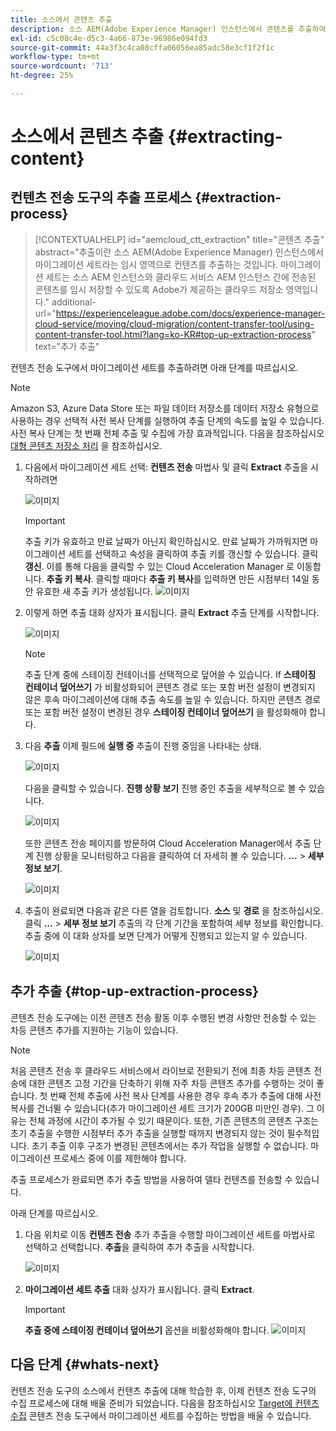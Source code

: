 ```yaml
---
title: 소스에서 콘텐츠 추출
description: 소스 AEM(Adobe Experience Manager) 인스턴스에서 콘텐츠를 추출하여 나중에 Cloud Service AEM 인스턴스로 전송하는 방법을 알아봅니다.
exl-id: c5c08c4e-d5c3-4a66-873e-96986e094fd3
source-git-commit: 44a3f3c4ca08cffa06056ea85adc58e3cf1f2f1c
workflow-type: tm+mt
source-wordcount: '713'
ht-degree: 25%

---
```


# 소스에서 콘텐츠 추출 {#extracting-content}

## 컨텐츠 전송 도구의 추출 프로세스 {#extraction-process}

>[!CONTEXTUALHELP]
>id="aemcloud_ctt_extraction"
>title="콘텐츠 추출"
>abstract="추출이란 소스 AEM(Adobe Experience Manager) 인스턴스에서 마이그레이션 세트라는 임시 영역으로 컨텐츠를 추출하는 것입니다. 마이그레이션 세트는 소스 AEM 인스턴스와 클라우드 서비스 AEM 인스턴스 간에 전송된 콘텐츠를 임시 저장할 수 있도록 Adobe가 제공하는 클라우드 저장소 영역입니다."
>additional-url="https://experienceleague.adobe.com/docs/experience-manager-cloud-service/moving/cloud-migration/content-transfer-tool/using-content-transfer-tool.html?lang=ko-KR#top-up-extraction-process" text="추가 추출"


컨텐츠 전송 도구에서 마이그레이션 세트를 추출하려면 아래 단계를 따르십시오.

>[!NOTE]
>Amazon S3, Azure Data Store 또는 파일 데이터 저장소를 데이터 저장소 유형으로 사용하는 경우 선택적 사전 복사 단계를 실행하여 추출 단계의 속도를 높일 수 있습니다. 사전 복사 단계는 첫 번째 전체 추출 및 수집에 가장 효과적입니다. 다음을 참조하십시오 [대형 콘텐츠 저장소 처리](/help/journey-migration/content-transfer-tool/using-content-transfer-tool/handling-large-content-repositories.md) 을 참조하십시오.

1. 다음에서 마이그레이션 세트 선택: **컨텐츠 전송** 마법사 및 클릭 **Extract** 추출을 시작하려면

   ![이미지](/help/journey-migration/content-transfer-tool/assets-ctt/cttcam12.png)

   >[!IMPORTANT]
   >
   >추출 키가 유효하고 만료 날짜가 아닌지 확인하십시오. 만료 날짜가 가까워지면 마이그레이션 세트를 선택하고 속성을 클릭하여 추출 키를 갱신할 수 있습니다. 클릭 **갱신**. 이를 통해 다음을 클릭할 수 있는 Cloud Acceleration Manager 로 이동합니다. **추출 키 복사**. 클릭할 때마다 **추출 키 복사**를 입력하면 만든 시점부터 14일 동안 유효한 새 추출 키가 생성됩니다.
   >![이미지](/help/journey-migration/content-transfer-tool/assets-ctt/cttcam13.png)

1. 이렇게 하면 추출 대화 상자가 표시됩니다. 클릭 **Extract** 추출 단계를 시작합니다.

   ![이미지](/help/journey-migration/content-transfer-tool/assets-ctt/cttcam14.png)

   >[!NOTE]
   >추출 단계 중에 스테이징 컨테이너를 선택적으로 덮어쓸 수 있습니다. If **스테이징 컨테이너 덮어쓰기** 가 비활성화되어 콘텐츠 경로 또는 포함 버전 설정이 변경되지 않은 후속 마이그레이션에 대해 추출 속도를 높일 수 있습니다. 하지만 콘텐츠 경로 또는 포함 버전 설정이 변경된 경우 **스테이징 컨테이너 덮어쓰기** 을 활성화해야 합니다.

1. 다음 **추출** 이제 필드에 **실행 중** 추출이 진행 중임을 나타내는 상태.

   ![이미지](/help/journey-migration/content-transfer-tool/assets-ctt/cttcam15.png)

   다음을 클릭할 수 있습니다. **진행 상황 보기** 진행 중인 추출을 세부적으로 볼 수 있습니다.

   ![이미지](/help/journey-migration/content-transfer-tool/assets-ctt/cttcam16.png)

   또한 콘텐츠 전송 페이지를 방문하여 Cloud Acceleration Manager에서 추출 단계 진행 상황을 모니터링하고 다음을 클릭하여 더 자세히 볼 수 있습니다. **...** > **세부 정보 보기**.

   ![이미지](/help/journey-migration/content-transfer-tool/assets-ctt/cttcam17.png)

1. 추출이 완료되면 다음과 같은 다른 열을 검토합니다. **소스** 및 **경로** 을 참조하십시오. 클릭 **...** > **세부 정보 보기** 추출의 각 단계 기간을 포함하여 세부 정보를 확인합니다. 추출 중에 이 대화 상자를 보면 단계가 어떻게 진행되고 있는지 알 수 있습니다.

   ![이미지](/help/journey-migration/content-transfer-tool/assets-ctt/cttcam18b.png)


## 추가 추출 {#top-up-extraction-process}

콘텐츠 전송 도구에는 이전 콘텐츠 전송 활동 이후 수행된 변경 사항만 전송할 수 있는 차등 콘텐츠 추가를 지원하는 기능이 있습니다.

>[!NOTE]
>처음 콘텐츠 전송 후 클라우드 서비스에서 라이브로 전환되기 전에 최종 차등 콘텐츠 전송에 대한 콘텐츠 고정 기간을 단축하기 위해 자주 차등 콘텐츠 추가를 수행하는 것이 좋습니다. 첫 번째 전체 추출에 사전 복사 단계를 사용한 경우 후속 추가 추출에 대해 사전 복사를 건너뛸 수 있습니다(추가 마이그레이션 세트 크기가 200GB 미만인 경우). 그 이유는 전체 과정에 시간이 추가될 수 있기 때문이다.
>또한, 기존 콘텐츠의 콘텐츠 구조는 초기 추출을 수행한 시점부터 추가 추출을 실행할 때까지 변경되지 않는 것이 필수적입니다. 초기 추출 이후 구조가 변경된 콘텐츠에서는 추가 작업을 실행할 수 없습니다. 마이그레이션 프로세스 중에 이를 제한해야 합니다.

추출 프로세스가 완료되면 추가 추출 방법을 사용하여 델타 컨텐츠를 전송할 수 있습니다.

아래 단계를 따르십시오.

1. 다음 위치로 이동 **컨텐츠 전송** 추가 추출을 수행할 마이그레이션 세트를 마법사로 선택하고 선택합니다. **추출**&#x200B;을 클릭하여 추가 추출을 시작합니다.

   ![이미지](/help/journey-migration/content-transfer-tool/assets-ctt/cttcam19.png)

1. **마이그레이션 세트 추출** 대화 상자가 표시됩니다. 클릭 **Extract**.

   >[!IMPORTANT]
   >**추출 중에 스테이징 컨테이너 덮어쓰기** 옵션을 비활성화해야 합니다.
   >![이미지](/help/journey-migration/content-transfer-tool/assets-ctt/cttcam20.png)


## 다음 단계 {#whats-next}

컨텐츠 전송 도구의 소스에서 컨텐츠 추출에 대해 학습한 후, 이제 컨텐츠 전송 도구의 수집 프로세스에 대해 배울 준비가 되었습니다. 다음을 참조하십시오 [Target에 컨텐츠 수집](/help/journey-migration/content-transfer-tool/using-content-transfer-tool/ingesting-content.md) 콘텐츠 전송 도구에서 마이그레이션 세트를 수집하는 방법을 배울 수 있습니다.
